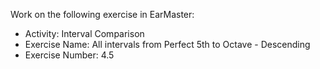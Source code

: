 Work on the following exercise in EarMaster:
- Activity: Interval Comparison
- Exercise Name: All intervals from Perfect 5th to Octave - Descending
- Exercise Number: 4.5
